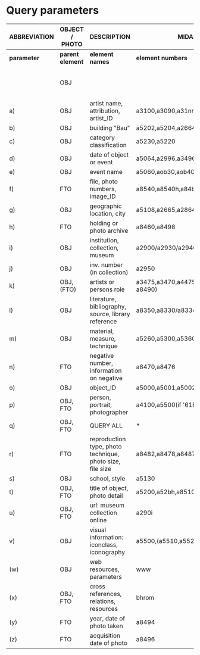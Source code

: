# Query parameters
|  ABBREVIATION | OBJECT / PHOTO | DESCRIPTION | MIDAS @ BH ROME| CIDOC/CRM, SCHEDA F ETC.
| ------------- | ------------- | -------- | -------- | -------- |
| __parameter__ | __parent element__ | __element names__ | __element numbers__ | __element references__ |
|  | OBJ |  |  | __E22: Man-Made Work of Art, OG: OGGETTO__ |
|a)| OBJ | artist name, attribution, artist_ID|a3100,a3090,a31nn,a31bh,a3105,a3000,a30gn|E21|
|b)| OBJ|building "Bau"|a5202,a5204,a2664,a2684||
|c)|OBJ|category classification|a5230,a5220||
|d)|OBJ|date of object or event|a5064,a2996,a3496||
|e)|OBJ|event name|a5060,aob30,aob40,a5007||
|f)|FTO|file, photo numbers, image_ID|a8540,a8540h,a84bh,a85bh,a8472|E73|
|g)|OBJ|geographic location, city|a5108,a2665,a2864||
|h)|FTO|holding or photo archive|a8460,a8498||
|i)|OBJ|institution, collection, museum|a2900/a2930/a2940||
|j)|OBJ|inv. number (in collection)|a2950||
|k)|OBJ, (FTO)|artists or persons role|a3475,a3470,a4475,a4485,('photographer' if a8490)||
|l)|OBJ|literature, bibliography, source, library reference|a8350,a8330/a8334,a8150||
|m)|OBJ|material, measure, technique|a5260,a5300,a5360,a5358||
|n)|FTO|negative number, information on negative|a8470,a8476||
|o)|OBJ|object_ID|a5000,a5001,a5002,a5003,a50gn||
|p)|OBJ, FTO|person, portrait, photographer|a4100,a5500(if '61B'),a2910,a8490||
|q)|OBJ, FTO|QUERY ALL|\*||
|r)|FTO|reproduction type, photo technique, photo size, file size|a8482,a8478,a8487,a8480,a8542||
|s)|OBJ|school, style|a5130||
|t)|OBJ, FTO|title of object, photo detail|a5200,a52bh,a8510||
|u)|OBJ, FTO|url: museum collection online|a290i||
|v)|OBJ|visual information: iconclass, iconography|a5500,(a5510,a5520)||
|(w)|OBJ|web resources, parameters|www||
|(x)|OBJ, FTO|cross references, relations, resources|bhrom||
|(y)|FTO|year, date of photo taken|a8494||
|(z)|FTO|acquisition date of photo|a8496||
